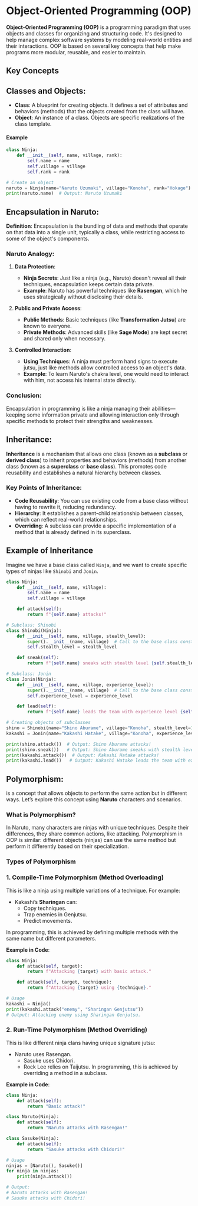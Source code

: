 # Object-Oriented Programming (OOP)

**Object-Oriented Programming (OOP)** is a programming paradigm that uses objects and classes for organizing and structuring code. It's designed to help manage complex software systems by modeling real-world entities and their interactions. OOP is based on several key concepts that help make programs more modular, reusable, and easier to maintain.

## Key Concepts


## Classes and Objects:

- **Class**: A blueprint for creating objects. It defines a set of attributes and behaviors (methods) that the objects created from the class will have.
- **Object**: An instance of a class. Objects are specific realizations of the class template.

#### Example
```python
class Ninja:
    def __init__(self, name, village, rank):
        self.name = name
        self.village = village
        self.rank = rank

# Create an object
naruto = Ninja(name="Naruto Uzumaki", village="Konoha", rank="Hokage")
print(naruto.name)  # Output: Naruto Uzumaki
```
## Encapsulation in Naruto:

**Definition**: Encapsulation is the bundling of data and methods that operate on that data into a single unit, typically a class, while restricting access to some of the object's components.

### Naruto Analogy:

1. **Data Protection**:
   - **Ninja Secrets**: Just like a ninja (e.g., Naruto) doesn't reveal all their techniques, encapsulation keeps certain data private.
   - **Example**: Naruto has powerful techniques like **Rasengan**, which he uses strategically without disclosing their details.

2. **Public and Private Access**:
   - **Public Methods**: Basic techniques (like **Transformation Jutsu**) are known to everyone.
   - **Private Methods**: Advanced skills (like **Sage Mode**) are kept secret and shared only when necessary.

3. **Controlled Interaction**:
   - **Using Techniques**: A ninja must perform hand signs to execute jutsu, just like methods allow controlled access to an object's data.
   - **Example**: To learn Naruto's chakra level, one would need to interact with him, not access his internal state directly.

### Conclusion:
Encapsulation in programming is like a ninja managing their abilities—keeping some information private and allowing interaction only through specific methods to protect their strengths and weaknesses.

## Inheritance:

**Inheritance** is a mechanism that allows one class (known as a **subclass** or **derived class**) to inherit properties and behaviors (methods) from another class (known as a **superclass** or **base class**). This promotes code reusability and establishes a natural hierarchy between classes.

### Key Points of Inheritance:
- **Code Reusability**: You can use existing code from a base class without having to rewrite it, reducing redundancy.
- **Hierarchy**: It establishes a parent-child relationship between classes, which can reflect real-world relationships.
- **Overriding**: A subclass can provide a specific implementation of a method that is already defined in its superclass.

## Example of Inheritance

Imagine we have a base class called `Ninja`, and we want to create specific types of ninjas like `Shinobi` and `Jonin`. 

```python
class Ninja:
    def __init__(self, name, village):
        self.name = name
        self.village = village

    def attack(self):
        return f"{self.name} attacks!"

# Subclass: Shinobi
class Shinobi(Ninja):
    def __init__(self, name, village, stealth_level):
        super().__init__(name, village)  # Call to the base class constructor
        self.stealth_level = stealth_level

    def sneak(self):
        return f"{self.name} sneaks with stealth level {self.stealth_level}."

# Subclass: Jonin
class Jonin(Ninja):
    def __init__(self, name, village, experience_level):
        super().__init__(name, village)  # Call to the base class constructor
        self.experience_level = experience_level

    def lead(self):
        return f"{self.name} leads the team with experience level {self.experience_level}."

# Creating objects of subclasses
shino = Shinobi(name="Shino Aburame", village="Konoha", stealth_level=10)
kakashi = Jonin(name="Kakashi Hatake", village="Konoha", experience_level=5)

print(shino.attack())  # Output: Shino Aburame attacks!
print(shino.sneak())   # Output: Shino Aburame sneaks with stealth level 10.
print(kakashi.attack())  # Output: Kakashi Hatake attacks!
print(kakashi.lead())   # Output: Kakashi Hatake leads the team with experience level 5.
```

## Polymorphism: 

is a concept that allows objects to perform the same action but in different ways. Let’s explore this concept using **Naruto** characters and scenarios.



### What is Polymorphism?

In Naruto, many characters are ninjas with unique techniques. Despite their differences, they share common actions, like attacking. Polymorphism in OOP is similar: different objects (ninjas) can use the same method but perform it differently based on their specialization.


### Types of Polymorphism

### **1. Compile-Time Polymorphism (Method Overloading)**

This is like a ninja using multiple variations of a technique. For example:

- Kakashi’s **Sharingan** can:
  - Copy techniques.
  - Trap enemies in Genjutsu.
  - Predict movements.

In programming, this is achieved by defining multiple methods with the same name but different parameters.

**Example in Code**:
```python
class Ninja:
    def attack(self, target):
        return f"Attacking {target} with basic attack."

    def attack(self, target, technique):
        return f"Attacking {target} using {technique}."

# Usage
kakashi = Ninja()
print(kakashi.attack("enemy", "Sharingan Genjutsu"))
# Output: Attacking enemy using Sharingan Genjutsu.
```

### **2. Run-Time Polymorphism (Method Overriding)**

This is like different ninja clans having unique signature jutsu:

- Naruto uses Rasengan.
  - Sasuke uses Chidori.
  - Rock Lee relies on Taijutsu.
In programming, this is achieved by overriding a method in a subclass.

**Example in Code**:
```python
class Ninja:
    def attack(self):
        return "Basic attack!"

class Naruto(Ninja):
    def attack(self):
        return "Naruto attacks with Rasengan!"

class Sasuke(Ninja):
    def attack(self):
        return "Sasuke attacks with Chidori!"

# Usage
ninjas = [Naruto(), Sasuke()]
for ninja in ninjas:
    print(ninja.attack())

# Output:
# Naruto attacks with Rasengan!
# Sasuke attacks with Chidori!

```

